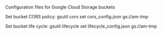 Configuration files for Google Cloud Storage buckets

Set bucket CORS policy:
gsutil cors set cors_config.json gs://am-tmp

Set bucket life cycle:
gsutil lifecycle set lifecycle_config.json gs://am-tmp